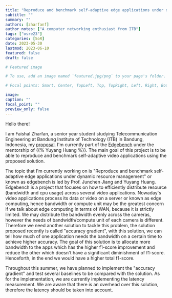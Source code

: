 ```yaml
---
title: "Reproduce and benchmark self-adaptive edge applications under dynamic resource management"
subtitle: ""
summary: ""
authors: [zharfanf]
author_notes: ["A computer networking enthusiast from ITB"]
tags: ["osre23"]
categories: [SoR]
date: 2023-05-30
lastmod: 2023-06-10
featured: false
draft: false

# Featured image

# To use, add an image named `featured.jpg/png` to your page's folder.

# Focal points: Smart, Center, TopLeft, Top, TopRight, Left, Right, BottomLeft, Bottom, BottomRight.

image:
caption: ""
focal_point: ""
preview_only: false
---
```


Hello there!

I am Faishal Zharfan, a senior year student studying Telecommunication Engineering at Bandung Institute of Technology (ITB) in Bandung, Indonesia, my [proposal](https://drive.google.com/file/d/1u3UsCQZ40erpPmyoyn8DEVqH5Txmvvkz/view?usp=drive_link). I'm currently part of the [Edgebench](https://ospo.ucsc.edu/project/osre23/uchicago/edgebench/) under the mentorship of {{% Yuyang Huang %}}. The main goal of this project is to be able to reproduce and benchmark self-adaptive video applications using the proposed solution.

The topic that I'm currently working on is "Reproduce and benchmark self-adaptive edge applications under dynamic resource management" or known as edgebench is led by Prof. Junchen Jiang and Yuyang Huang. Edgebench is a project that focuses on how to efficiently distribute resource (bandwidth and cpu usage) across several video applications. Nowaday's video applications process its data or video on a server or known as edge computing, hence bandwidth or compute unit may be the greatest concern if we talk about edge computing in terms of WAN, because it is strictly limited. We may distribute the bandwidth evenly across the cameras, however the needs of bandwidth/compute unit of each camera is different. Therefore we need another solution to tackle this problem, the solution proposed recently is called "accuracy gradient", with this solution, we can tell how much of one application needs the bandwidth on a certain time to achieve higher accuracy. The goal of this solution is to allocate more bandwidth to the apps which has the higher f1-score improvement and reduce the other which doesn't have a significant diminishment of f1-score. Henceforth, in the end we would have a higher total f1-score.

Throughout this summer, we have planned to implement the "accuracy gradient" and test several baselines to be compared with the solution. As for the implementation, we are currently implementing the latency measurement. We are aware that there is an overhead over this solution, therefore the latency should be taken into account.